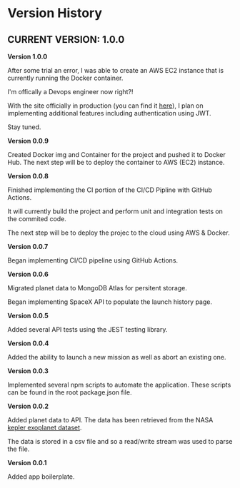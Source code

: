 # Version History

## CURRENT VERSION: 1.0.0

**Version 1.0.0**

After some trial an error, I was able to create an AWS EC2 instance that is
currently running the Docker container.

I'm offically a Devops engineer now right?!

With the site officially in production (you can find it
[here](http://34.222.179.139:8000/)), I plan on implementing additional features
including authentication using JWT.

Stay tuned.

**Version 0.0.9**

Created Docker img and Container for the project and pushed it to Docker Hub.
The next step will be to deploy the container to AWS (EC2) instance.

**Version 0.0.8**

Finished implementing the CI portion of the CI/CD Pipline with GitHub Actions.

It will currently build the project and perform unit and integration tests on
the commited code.

The next step will be to deploy the projec to the cloud using AWS & Docker.

**Version 0.0.7**

Began implementing CI/CD pipeline using GitHub Actions.

**Version 0.0.6**

Migrated planet data to MongoDB Atlas for persitent storage.

Began implementing SpaceX API to populate the launch history page.

**Version 0.0.5**

Added several API tests using the JEST testing library.

**Version 0.0.4**

Added the ability to launch a new mission as well as abort an existing one.

**Version 0.0.3**

Implemented several npm scripts to automate the application. These scripts can
be found in the root package.json file.

**Version 0.0.2**

Added planet data to API. The data has been retrieved from the NASA
[kepler exoplanet dataset](https://exoplanetarchive.ipac.caltech.edu/docs/data.html).

The data is stored in a csv file and so a read/write stream was used to parse
the file.

**Version 0.0.1**

Added app boilerplate.
